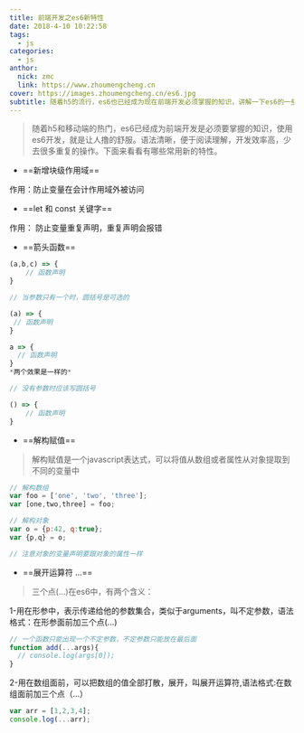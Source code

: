 ```yaml
---
title: 前端开发之es6新特性
date: 2018-4-10 10:22:58
tags:
  - js
categories:
  - js
anthor:
  nick: zmc
  link: https://www.zhoumengcheng.cn
cover: https://images.zhoumengcheng.cn/es6.jpg
subtitle: 随着h5的流行，es6也已经成为现在前端开发必须掌握的知识，讲解一下es6的一些新特性
---
```


> 随着h5和移动端的热门，es6已经成为前端开发是必须要掌握的知识，使用es6开发，就是让人撸的舒服。语法清晰，便于阅读理解，开发效率高，少去很多重复的操作。下面来看看有哪些常用新的特性。

* ==新增块级作用域==

作用：防止变量在会计作用域外被访问

* ==let 和 const 关键字==

作用： 防止变量重复声明，重复声明会报错

* ==箭头函数==

```js
(a,b,c) => {
    // 函数声明
}

// 当参数只有一个时，圆括号是可选的

(a) => { 
 // 函数声明
}

a => {
  // 函数声明
}
*两个效果是一样的*

// 没有参数时应该写圆括号

() => {
    // 函数声明
}

```

* ==解构赋值==

> 解构赋值是一个javascript表达式，可以将值从数组或者属性从对象提取到不同的变量中

```js
// 解构数组
var foo = ['one', 'two', 'three'];
var [one,two,three] = foo;

// 解构对象
var o = {p:42, q:true};
var {p,q} = o;

// 注意对象的变量声明要跟对象的属性一样

```

* ==展开运算符 ...==

> 三个点(...)在es6中，有两个含义：

1-用在形参中，表示传递给他的参数集合，类似于arguments，叫不定参数，语法格式：在形参面前加三个点(...)

```js
// 一个函数只能出现一个不定参数，不定参数只能放在最后面
function add(...args){
  // console.log(args[0]);  
}
```

2-用在数组面前，可以把数组的值全部打散，展开，叫展开运算符,语法格式:在数组面前加三个点（...）

```js
var arr = [1,2,3,4];
console.log(...arr);
```

















